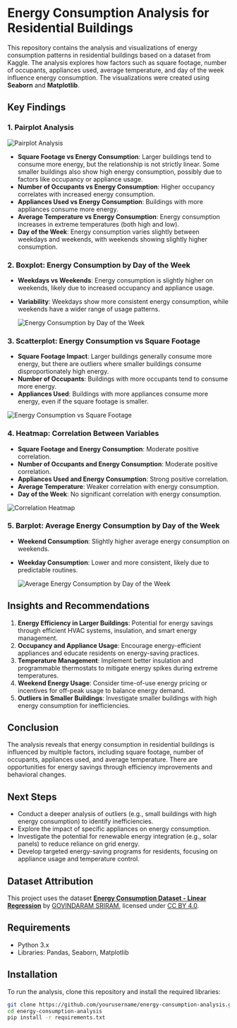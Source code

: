 # Energy Consumption Analysis for Residential Buildings

This repository contains the analysis and visualizations of energy consumption patterns in residential buildings based on a dataset from Kaggle. The analysis explores how factors such as square footage, number of occupants, appliances used, average temperature, and day of the week influence energy consumption. The visualizations were created using **Seaborn** and **Matplotlib**.

## Key Findings

### 1. Pairplot Analysis
![Pairplot Analysis](output_0_1.png)
- **Square Footage vs Energy Consumption**: Larger buildings tend to consume more energy, but the relationship is not strictly linear. Some smaller buildings also show high energy consumption, possibly due to factors like occupancy or appliance usage.
- **Number of Occupants vs Energy Consumption**: Higher occupancy correlates with increased energy consumption.
- **Appliances Used vs Energy Consumption**: Buildings with more appliances consume more energy.
- **Average Temperature vs Energy Consumption**: Energy consumption increases in extreme temperatures (both high and low).
- **Day of the Week**: Energy consumption varies slightly between weekdays and weekends, with weekends showing slightly higher consumption.


### 2. Boxplot: Energy Consumption by Day of the Week
- **Weekdays vs Weekends**: Energy consumption is slightly higher on weekends, likely due to increased occupancy and appliance usage.
- **Variability**: Weekdays show more consistent energy consumption, while weekends have a wider range of usage patterns.
  
  ![Energy Consumption by Day of the Week](output_0_3.png)

### 3. Scatterplot: Energy Consumption vs Square Footage
- **Square Footage Impact**: Larger buildings generally consume more energy, but there are outliers where smaller buildings consume disproportionately high energy.
- **Number of Occupants**: Buildings with more occupants tend to consume more energy.
- **Appliances Used**: Buildings with more appliances consume more energy, even if the square footage is smaller.

![Energy Consumption vs Square Footage](output_0_4.png)

### 4. Heatmap: Correlation Between Variables
- **Square Footage and Energy Consumption**: Moderate positive correlation.
- **Number of Occupants and Energy Consumption**: Moderate positive correlation.
- **Appliances Used and Energy Consumption**: Strong positive correlation.
- **Average Temperature**: Weaker correlation with energy consumption.
- **Day of the Week**: No significant correlation with energy consumption.
  
![Correlation Heatmap](output_0_5.png)

### 5. Barplot: Average Energy Consumption by Day of the Week
- **Weekend Consumption**: Slightly higher average energy consumption on weekends.
- **Weekday Consumption**: Lower and more consistent, likely due to predictable routines.

  ![Average Energy Consumption by Day of the Week](output_0_7.png)

## Insights and Recommendations
1. **Energy Efficiency in Larger Buildings**: Potential for energy savings through efficient HVAC systems, insulation, and smart energy management.
2. **Occupancy and Appliance Usage**: Encourage energy-efficient appliances and educate residents on energy-saving practices.
3. **Temperature Management**: Implement better insulation and programmable thermostats to mitigate energy spikes during extreme temperatures.
4. **Weekend Energy Usage**: Consider time-of-use energy pricing or incentives for off-peak usage to balance energy demand.
5. **Outliers in Smaller Buildings**: Investigate smaller buildings with high energy consumption for inefficiencies.

## Conclusion
The analysis reveals that energy consumption in residential buildings is influenced by multiple factors, including square footage, number of occupants, appliances used, and average temperature. There are opportunities for energy savings through efficiency improvements and behavioral changes.

## Next Steps
- Conduct a deeper analysis of outliers (e.g., small buildings with high energy consumption) to identify inefficiencies.
- Explore the impact of specific appliances on energy consumption.
- Investigate the potential for renewable energy integration (e.g., solar panels) to reduce reliance on grid energy.
- Develop targeted energy-saving programs for residents, focusing on appliance usage and temperature control.

## Dataset Attribution
This project uses the dataset **[Energy Consumption Dataset - Linear Regression](https://www.kaggle.com/datasets/govindaramsriram/energy-consumption-dataset-linear-regression)** by [GOVINDARAM SRIRAM](https://www.kaggle.com/govindaramsriram), licensed under [CC BY 4.0](https://creativecommons.org/licenses/by/4.0/).

## Requirements
- Python 3.x
- Libraries: Pandas, Seaborn, Matplotlib

## Installation
To run the analysis, clone this repository and install the required libraries:

```bash
git clone https://github.com/yourusername/energy-consumption-analysis.git
cd energy-consumption-analysis
pip install -r requirements.txt
